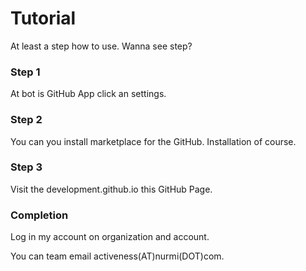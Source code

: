 # Tutorial
At least a step how to use. Wanna see step?
### Step 1
At bot is GitHub App click an settings.
### Step 2
You can you install marketplace for the GitHub. Installation of course.
### Step 3
Visit the development.github.io this GitHub Page.
### Completion
Log in my account on organization and account.

You can team email activeness(AT)nurmi(DOT)com.
